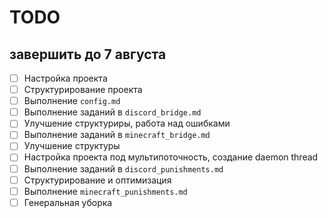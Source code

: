 # TODO
## завершить до 7 августа

- [ ] Настройка проекта
- [ ] Структурирование проекта
- [ ] Выполнение `config.md`
- [ ] Выполнение заданий в `discord_bridge.md`
- [ ] Улучшение структуриры, работа над ошибками
- [ ] Выполнение заданий в `minecraft_bridge.md`
- [ ] Улучшение структуры
- [ ] Настройка проекта под мультипоточность, создание daemon thread
- [ ] Выполнение заданий в `discord_punishments.md`
- [ ] Структурирование и оптимизация
- [ ] Выполнение `minecraft_punishments.md`
- [ ] Генеральная уборка
